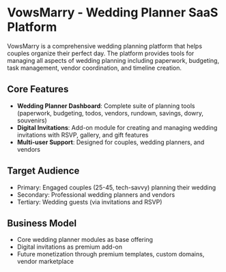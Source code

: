 # VowsMarry - Wedding Planner SaaS Platform

VowsMarry is a comprehensive wedding planning platform that helps couples organize their perfect day. The platform provides tools for managing all aspects of wedding planning including paperwork, budgeting, task management, vendor coordination, and timeline creation.

## Core Features

- **Wedding Planner Dashboard**: Complete suite of planning tools (paperwork, budgeting, todos, vendors, rundown, savings, dowry, souvenirs)
- **Digital Invitations**: Add-on module for creating and managing wedding invitations with RSVP, gallery, and gift features
- **Multi-user Support**: Designed for couples, wedding planners, and vendors

## Target Audience

- Primary: Engaged couples (25-45, tech-savvy) planning their wedding
- Secondary: Professional wedding planners and vendors
- Tertiary: Wedding guests (via invitations and RSVP)

## Business Model

- Core wedding planner modules as base offering
- Digital invitations as premium add-on
- Future monetization through premium templates, custom domains, vendor marketplace